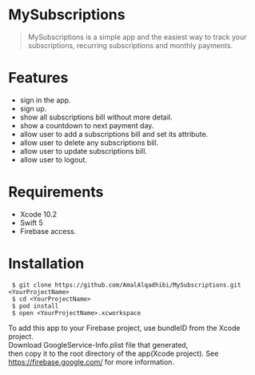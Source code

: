 # MySubscriptions
> MySubscriptions is a simple app and the easiest way to track your subscriptions, recurring subscriptions and monthly payments.
# Features
- sign in the app.
- sign up.
- show all subscriptions bill without more detail.
- show a countdown to next payment day.
- allow user to add a subscriptions bill and set its attribute.
- allow user to delete any subscriptions bill.
- allow user to update subscriptions bill.
- allow user to logout.

# Requirements
- Xcode 10.2
- Swift 5
- Firebase access.
# Installation

` $ git clone https://github.com/AmalAlqadhibi/MySubscriptions.git <YourProjectName>` <br /> 
` $ cd <YourProjectName>` <br /> 
` $ pod install`<br /> 
` $ open <YourProjectName>.xcworkspace`<br /> 

To add this app to your Firebase project, use bundleID from the Xcode project. <br /> 
Download GoogleService-Info.plist file that generated,<br /> then copy it to the root directory of the app(Xcode project).
See https://firebase.google.com/ for more information.


